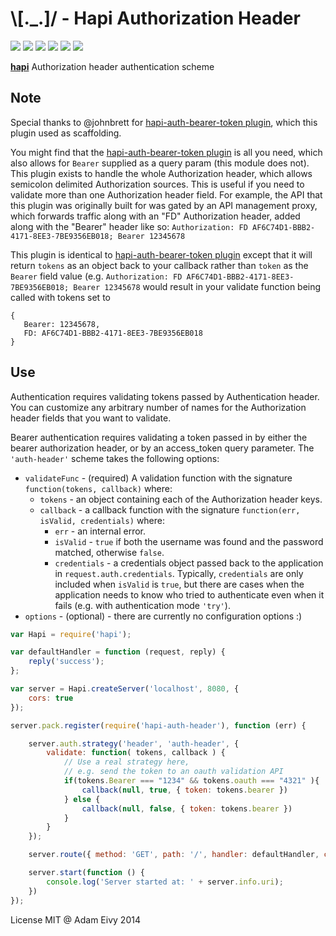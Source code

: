 # \\[._.]/ - Hapi Authorization Header

[![](http://img.shields.io/gratipay/antic.svg?style=flat)](https://gratipay.com/antic)
[![](http://img.shields.io/npm/dm/hapi-auth-header.svg?style=flat)](https://www.npmjs.org/package/hapi-auth-header)
[![](http://img.shields.io/npm/v/hapi-auth-header.svg?style=flat)](https://www.npmjs.org/package/hapi-auth-header)
[![](http://img.shields.io/codeclimate/github/atomantic/hapi-auth-header.svg?style=flat)](https://codeclimate.com/github/atomantic/hapi-auth-header)
[![](http://img.shields.io/codeclimate/coverage/github/atomantic/hapi-auth-header.svg?style=flat)](https://codeclimate.com/github/atomantic/hapi-auth-header)
[![](http://img.shields.io/travis/atomantic/hapi-auth-header.svg?style=flat)](https://travis-ci.org/atomantic/hapi-auth-header)

[**hapi**](https://github.com/spumko/hapi) Authorization header authentication scheme

## Note

Special thanks to @johnbrett for [hapi-auth-bearer-token plugin](https://www.npmjs.org/package/hapi-auth-bearer-token), which this plugin used as scaffolding.

You might find that the [hapi-auth-bearer-token plugin](https://www.npmjs.org/package/hapi-auth-bearer-token) is all you need, which also allows for `Bearer` supplied as a query param (this module does not). This plugin exists to handle the whole Authorization header, which allows semicolon delimited Authorization sources. This is useful if you need to validate more than one Authorization header field. For example, the API that this plugin was originally built for was gated by an API management proxy, which forwards traffic along with an "FD" Authorization header, added along with the "Bearer" header like so: `Authorization: FD AF6C74D1-BBB2-4171-8EE3-7BE9356EB018; Bearer 12345678`

This plugin is identical to [hapi-auth-bearer-token plugin](https://www.npmjs.org/package/hapi-auth-bearer-token) except that it will return `tokens` as an object back to your callback rather than `token` as the `Bearer` field value (e.g. `Authorization: FD AF6C74D1-BBB2-4171-8EE3-7BE9356EB018; Bearer 12345678` would result in your validate function being called with tokens set to
```
{
   Bearer: 12345678,
   FD: AF6C74D1-BBB2-4171-8EE3-7BE9356EB018
}
```

## Use
Authentication requires validating tokens passed by Authentication header. You can customize any arbitrary number of names for the Authorization header fields that you want to validate.

Bearer authentication requires validating a token passed in by either the bearer authorization header, or by an access_token query parameter. The `'auth-header'` scheme takes the following options:

- `validateFunc` - (required) A validation function with the signature `function(tokens, callback)` where:
    - `tokens` - an object containing each of the Authorization header keys.
    - `callback` - a callback function with the signature `function(err, isValid, credentials)` where:
        - `err` - an internal error.
        - `isValid` - `true` if both the username was found and the password matched, otherwise `false`.
        - `credentials` - a credentials object passed back to the application in `request.auth.credentials`. Typically, `credentials` are only
          included when `isValid` is `true`, but there are cases when the application needs to know who tried to authenticate even when it fails
          (e.g. with authentication mode `'try'`).
- `options` - (optional) - there are currently no configuration options :)

```javascript
var Hapi = require('hapi');

var defaultHandler = function (request, reply) {
    reply('success');
};

var server = Hapi.createServer('localhost', 8080, {
    cors: true
});

server.pack.register(require('hapi-auth-header'), function (err) {

    server.auth.strategy('header', 'auth-header', {
        validate: function( tokens, callback ) {
            // Use a real strategy here,
            // e.g. send the token to an oauth validation API
            if(tokens.Bearer === "1234" && tokens.oauth === "4321" ){
                callback(null, true, { token: tokens.bearer })
            } else {
                callback(null, false, { token: tokens.bearer })
            }
        }
    });

    server.route({ method: 'GET', path: '/', handler: defaultHandler, config: { auth: 'header' } });

    server.start(function () {
        console.log('Server started at: ' + server.info.uri);
    })
});
```

License MIT @ Adam Eivy 2014
